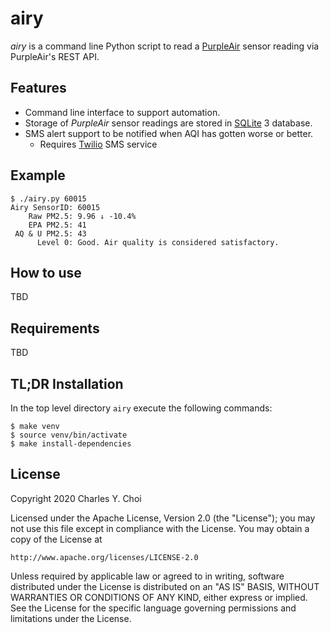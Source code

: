 # airy

*airy* is a command line Python script to read a [PurpleAir](https://www2.purpleair.com) sensor reading via PurpleAir's REST API. 

## Features

- Command line interface to support automation.
- Storage of _PurpleAir_ sensor readings are stored in [SQLite](https://www.sqlite.org/index.html) 3 database.
- SMS alert support to be notified when AQI has gotten worse or better.
   - Requires [Twilio](https://www.twilio.com) SMS service

## Example

```
$ ./airy.py 60015
Airy SensorID: 60015
    Raw PM2.5: 9.96 ↓ -10.4%
    EPA PM2.5: 41
 AQ & U PM2.5: 43
      Level 0: Good. Air quality is considered satisfactory.
```

## How to use

TBD

## Requirements

TBD


## TL;DR Installation

In the top level directory `airy` execute the following commands:

``` 
$ make venv
$ source venv/bin/activate
$ make install-dependencies
```

## License

Copyright 2020 Charles Y. Choi

Licensed under the Apache License, Version 2.0 (the "License");
you may not use this file except in compliance with the License.
You may obtain a copy of the License at

    http://www.apache.org/licenses/LICENSE-2.0

Unless required by applicable law or agreed to in writing, software
distributed under the License is distributed on an "AS IS" BASIS,
WITHOUT WARRANTIES OR CONDITIONS OF ANY KIND, either express or implied.
See the License for the specific language governing permissions and
limitations under the License.








